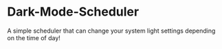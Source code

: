 # Dark-Mode-Scheduler
A simple scheduler that can change your system light settings depending on the time of day!
